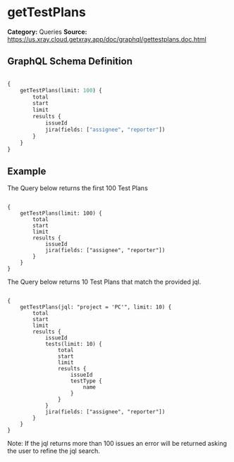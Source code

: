 # getTestPlans

**Category:** Queries
**Source:** https://us.xray.cloud.getxray.app/doc/graphql/gettestplans.doc.html

## GraphQL Schema Definition

```graphql

{
    getTestPlans(limit: 100) {
        total
        start
        limit
        results {
            issueId
            jira(fields: ["assignee", "reporter"])
        }
    }
}

```

## Example

The Query below returns the first 100 Test Plans

```

{
    getTestPlans(limit: 100) {
        total
        start
        limit
        results {
            issueId
            jira(fields: ["assignee", "reporter"])
        }
    }
}

```

The Query below returns 10 Test Plans that match the provided jql.

```

{
    getTestPlans(jql: "project = 'PC'", limit: 10) {
        total
        start
        limit
        results {
            issueId
            tests(limit: 10) {
                total
                start
                limit
                results {
                    issueId
                    testType {
                        name
                    }
                }
            }
            jira(fields: ["assignee", "reporter"])
        }
    }
}

```

Note: If the jql returns more than 100 issues an error will be returned asking the user to refine the jql search.